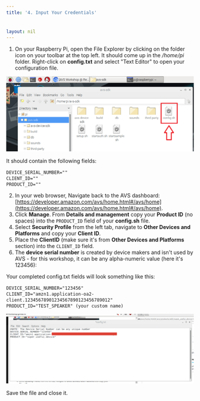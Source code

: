 ```yaml
---
title: '4. Input Your Credentials'


layout: nil
---
```


1. On your Raspberry Pi, open the File Explorer by clicking on the folder icon on your toolbar at the top left.  It should come up in the */home/pi* folder.  Right-click on **config.txt** and select "Text Editor" to open your configuration file.  

![](assets/config_file.png)

It should contain the following fields:

```
DEVICE_SERIAL_NUMBER=""
CLIENT_ID=""
PRODUCT_ID=""
```

2. In your web browser, Navigate back to the AVS dashboard:  [https://developer.amazon.com/avs/home.html#/avs/home](https://developer.amazon.com/avs/home.html#/avs/home).
3. Click **Manage**. From **Details and management** copy your **Product ID** (no spaces) into the `PRODUCT_ID` field of your **config.sh** file.
4. Select **Security Profile** from the left tab, navigate to **Other Devices and Platforms** and copy your **Client ID**.  
5. Place the **ClientID** (make sure it's from **Other Devices and Platforms** section) into the `CLIENT_ID` field.  
6. The **device serial number** is created by device makers and isn't used by AVS - for this workshop, it can be any alpha-numeric value (here it's 123456):

Your completed config.txt fields will look something like this:

```
DEVICE_SERIAL_NUMBER="123456"
CLIENT_ID="amzn1.application-oa2-client.12345678901234567890123456789012"
PRODUCT_ID="TEST_SPEAKER" (your custom name)
```
![config_file](../assets/config_file1.png)

Save the file and close it.
